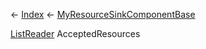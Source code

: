 ← [Index](Api-Index) ← [MyResourceSinkComponentBase](VRage.Game.Components.MyResourceSinkComponentBase)

[ListReader<T>](VRage.Collections.ListReader`1) AcceptedResources

